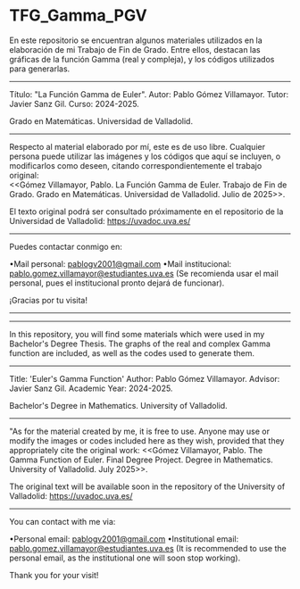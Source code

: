 # TFG_Gamma_PGV

En este repositorio se encuentran algunos materiales utilizados en la elaboración de mi Trabajo de Fin de Grado.
Entre ellos, destacan las gráficas de la función Gamma (real y compleja), y los códigos utilizados para generarlas.

-----------------------------------------------------------------

Título: "La Función Gamma de Euler".
Autor: Pablo Gómez Villamayor.
Tutor: Javier Sanz Gil.
Curso: 2024-2025.

Grado en Matemáticas.
Universidad de Valladolid.

-----------------------------------------------------------------

Respecto al material elaborado por mí, este es de uso libre. Cualquier persona puede utilizar las imágenes y los códigos que aquí se incluyen, o modificarlos como deseen, citando correspondientemente el trabajo original:  
<<Gómez Villamayor, Pablo. La Función Gamma de Euler. Trabajo de Fin de Grado. Grado en Matemáticas. Universidad de Valladolid. Julio de 2025>>. 

El texto original podrá ser consultado próximamente en el repositorio de la Universidad de Valladolid: https://uvadoc.uva.es/

-----------------------------------------------------------------

Puedes contactar conmigo en:

•Mail personal:        pablogv2001@gmail.com
•Mail institucional:   pablo.gomez.villamayor@estudiantes.uva.es 
(Se recomienda usar el mail personal, pues el institucional pronto dejará de funcionar).


¡Gracias por tu visita!


_________________________________________________________________
_________________________________________________________________


In this repository, you will find some materials which were used in my Bachelor's Degree Thesis. 
The graphs of the real and complex Gamma function are included, as well as the codes used to generate them.

-----------------------------------------------------------------

Title: 'Euler's Gamma Function'
Author: Pablo Gómez Villamayor.
Advisor: Javier Sanz Gil.
Academic Year: 2024-2025.

Bachelor's Degree in Mathematics.
University of Valladolid.

-----------------------------------------------------------------

"As for the material created by me, it is free to use. Anyone may use or modify the images or codes included here as they wish, provided that they appropriately cite the original work: 
<<Gómez Villamayor, Pablo. The Gamma Function of Euler. Final Degree Project. Degree in Mathematics. University of Valladolid. July 2025>>.

The original text will be available soon in the repository of the University of Valladolid: https://uvadoc.uva.es/

-----------------------------------------------------------------

You can contact with me via:

•Personal email:       pablogv2001@gmail.com
•Institutional email:  pablo.gomez.villamayor@estudiantes.uva.es
(It is recommended to use the personal email, as the institutional one will soon stop working).


Thank you for your visit!
